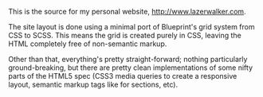 This is the source for my personal website, http://www.lazerwalker.com.

The site layout is done using a minimal port of Blueprint's grid system 
from CSS to SCSS. This means the grid is created purely in CSS, leaving
the HTML completely free of non-semantic markup.

Other than that, everything's pretty straight-forward; nothing particularly 
ground-breaking, but there are pretty clean implementations of some nifty 
parts of the HTML5 spec (CSS3 media queries to create a responsive layout, 
semantic markup tags like for sections, etc). 
